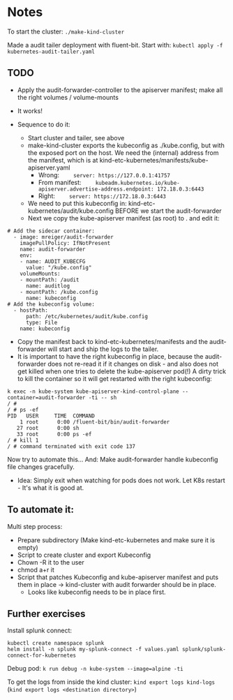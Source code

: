 # Notes


To start the cluster:
`./make-kind-cluster`


Made a audit tailer deployment with fluent-bit. Start with:
`kubectl apply -f kubernetes-audit-tailer.yaml`

## TODO
* Apply the audit-forwarder-controller to the apiserver manifest; make all the right volumes / volume-mounts

* It works!
* Sequence to do it:
  * Start cluster and tailer, see above
  * make-kind-cluster exports the kubeconfig as ./kube.config, but with the exposed port on the host. We need the (internal) address from the manifest, which is at kind-etc-kubernetes/manifests/kube-apiserver.yaml
    * Wrong: `    server: https://127.0.0.1:41757`
    * From manifest: `    kubeadm.kubernetes.io/kube-apiserver.advertise-address.endpoint: 172.18.0.3:6443`
    * Right: `    server: https://172.18.0.3:6443`
  * We need to put this kubeconfig in: kind-etc-kubernetes/audit/kube.config BEFORE we start the audit-forwarder
  * Next we copy the kube-apiserver manifest (as root) to . and edit it:
```
# Add the sidecar container:
  - image: mreiger/audit-forwarder
    imagePullPolicy: IfNotPresent
    name: audit-forwarder
    env:
    - name: AUDIT_KUBECFG
      value: "/kube.config"
    volumeMounts:
    - mountPath: /audit
      name: auditlog
    - mountPath: /kube.config
      name: kubeconfig
# Add the kubeconfig volume:
  - hostPath:
      path: /etc/kubernetes/audit/kube.config
      type: File
    name: kubeconfig
```
  * Copy the manifest back to kind-etc-kubernetes/manifests and the audit-forwarder will start and ship the logs to the tailer.
  * It is important to have the right kubeconfig in place, because the audit-forwarder does not re-read it if it changes on disk - and also does not get killed when one tries to delete the kube-apiserver pod(!) A dirty trick to kill the container so it will get restarted with the right kubeconfig:
```
k exec -n kube-system kube-apiserver-kind-control-plane --container=audit-forwarder -ti -- sh
/ #
/ # ps -ef
PID   USER     TIME  COMMAND
    1 root      0:00 /fluent-bit/bin/audit-forwarder
   27 root      0:00 sh
   33 root      0:00 ps -ef
/ # kill 1
/ # command terminated with exit code 137
```

Now try to automate this...
And: Make audit-forwarder handle kubeconfig file changes gracefully.
* Idea: Simply exit when watching for pods does not work. Let K8s restart - It's what it is good at.

## To automate it:

Multi step process:
* Prepare subdirectory (Make kind-etc-kubernetes and make sure it is empty)
* Script to create cluster and export Kubeconfig
* Chown -R it to the user
* chmod a+r it
* Script that patches Kubeconfig and kube-apiserver manifest and puts them in place
-> kind-cluster with audit forwarder should be in place.
  * Looks like kubeconfig needs to be in place first.



## Further exercises

Install splunk connect:
```
kubectl create namespace splunk
helm install -n splunk my-splunk-connect -f values.yaml splunk/splunk-connect-for-kubernetes
```

Debug pod:
`k run debug -n kube-system --image=alpine -ti`


To get the logs from inside the kind cluster:
`kind export logs kind-logs` (`kind export logs <destination directory>`)



